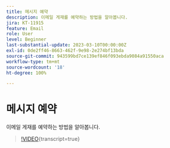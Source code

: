 ```yaml
---
title: 메시지 예약
description: 이메일 게재를 예약하는 방법을 알아봅니다.
jira: KT-11915
feature: Email
role: User
level: Beginner
last-substantial-update: 2023-03-10T00:00:00Z
exl-id: 0de2ff46-8663-462f-9e98-2e274bf13bda
source-git-commit: 943599bd7ce139ef846f093ebda9084a91550aca
workflow-type: tm+mt
source-wordcount: '18'
ht-degree: 100%

---
```


# 메시지 예약

이메일 게재를 예약하는 방법을 알아봅니다.

>[!VIDEO](https://video.tv.adobe.com/v/3415919/?learn=on){transcript=true}
